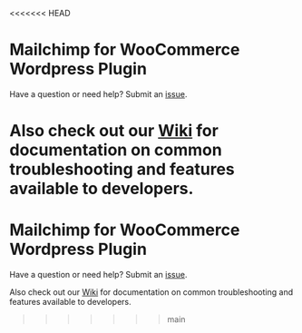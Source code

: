<<<<<<< HEAD
# Mailchimp for WooCommerce Wordpress Plugin  

Have a question or need help? Submit an [issue](https://github.com/mailchimp/mc-woocommerce/issues/new?assignees=&labels=investigating&template=bug_report.md&title=%5BBUG%5D+Description+of+Issue).

Also check out our [Wiki](https://github.com/mailchimp/mc-woocommerce/wiki) for documentation on common troubleshooting and features available to developers.
=======
# Mailchimp for WooCommerce Wordpress Plugin  

Have a question or need help? Submit an [issue](https://github.com/mailchimp/mc-woocommerce/issues/new?assignees=&labels=investigating&template=bug_report.md&title=%5BBUG%5D+Description+of+Issue).

Also check out our [Wiki](https://github.com/mailchimp/mc-woocommerce/wiki) for documentation on common troubleshooting and features available to developers.
>>>>>>> main
